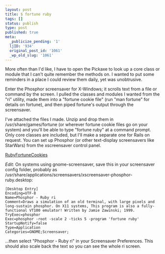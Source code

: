 ```yaml
---
layout: post
title: $ fortune ruby
tags: []
status: publish
type: post
published: true
meta:
  _publicize_pending: '1'
  ljID: '934'
  original_post_id: '1061'
  _wp_old_slug: '1061'
---
```

More often than I'd like, I have to open the Pickaxe to look up a core class or module that I can't quite remember the methods on.  I wanted to put some reminders in a place I could review them daily, yet was unobtrusive.

Enter the Phosphor screensaver for X-Windows; it scrolls text from a file or command by the screen.  I pulled the classes and modules I wanted from the "ri" utility, made them into a "fortune cookie file" (run "man fortune" for details on fortune), and then piped fortune's output through the screensaver.

I've attached the files I made.  Unzip and drop them in /usr/share/games/fortune (or wherever fortune cookie files go on your system) and you'll be able to type "fortune ruby" at a command prompt.  Only core classes are included, but I'll make a separate one for Rails on request.  You can set up Phosphor (or other text-display screensavers like StarWars) from the xscreensaver control panel.

<a href='http://jay.mcgavren.com/blog/wp-content/uploads/2008/09/ruby.zip' title='RubyFortuneCookies'>RubyFortuneCookies</a>

<em>Edit:</em> On systems using gnome-screensaver, save this in your screensaver config folder, probably as /usr/share/applications/screensavers/xscreensaver-phosphor-ruby.desktop:

``` text
[Desktop Entry]
Encoding=UTF-8
Name=Phosphor - Ruby ri
Comment=Draws a simulation of an old terminal, with large pixels and long-sustain phosphor. On X11 systems, This program is also a fully-functional VT100 emulator! Written by Jamie Zawinski; 1999.
TryExec=phosphor
Exec=phosphor -root -scale 2 -ticks 5 -program 'fortune ruby'
StartupNotify=false
Type=Application
Categories=GNOME;Screensaver;
```

...then select "Phosphor - Ruby ri" in your Screensaver Preferences.  This should also scale back the text so you can see the whole ri screen.
